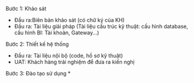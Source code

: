 Bước 1: Khảo sát
* Đầu ra:Biên bản khảo sát (có chữ ký của KH)
* Đầu ra: Tài liệu giải pháp (Tài liệu cấu trúc kỹ thuật: cấu hình database, cấu hình BI: Tài khoản, Gateway...)

Bước 2: Thiết kế hệ thống
* Đầu ra: Tài liệu nội bộ (code, hồ sơ kỹ thuật)
* UAT: Khách hàng trải nghiệm để đưa ra kiến nghị

Bước 3: Đào tạo sử dụng
* 
